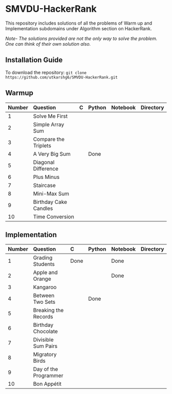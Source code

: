 # SMVDU-HackerRank

This repository includes solutions of all the problems of Warm up and Implementation subdomains under Algorithm section on HackerRank.

*Note- The solutions provided are not the only way to solve the problem. One can think of their own solution also.*

## Installation Guide

To download the repository:
`git clone https://github.com/utkarshg6/SMVDU-HackerRank.git`


## Warmup

| **Number** | **Question** | **C** | **Python** | **Notebook** | **Directory**
|:-------|:----------------------------------|:------------------------------|:--------------------------------|:-----|:---------|
| 1      | Solve Me First                    |                               |                                 |      |          |
| 2      | Simple Array Sum	                 |                               |                                 |      |          |
| 3      | Compare the Triplets	             |                               |                                 |      |          |
| 4      | A Very Big Sum	                   |                               |            Done                 |      |          |
| 5      | Diagonal Difference	             |                               |                                 |      |          |
| 6      | Plus Minus	                       |                               |                                 |      |          |
| 7      | Staircase                         |                               |                                 |      |          |
| 8      | Mini-Max Sum                      |                               |                                 |      |          |
| 9      | Birthday Cake Candles             |                               |                                 |      |          |
| 10     | Time Conversion	                 |                               |                                 |      |          |


## Implementation

| **Number** | **Question** | **C** | **Python** | **Notebook** | **Directory**
|:-------|:----------------------------------|:------------------------------|:--------------------------------|:-----|:---------|
| 1      | Grading Students                  |           Done                |                                 | Done |          |
| 2      | Apple and Orange                  |                               |                                 | Done |          |
| 3      | Kangaroo                          |                               |                                 |      |          |
| 4      | Between Two Sets                  |                               |            Done                 |      |          |
| 5      | Breaking the Records              |                               |                                 |      |          |
| 6      | Birthday Chocolate                |                               |                                 |      |          |
| 7      | Divisible Sum Pairs               |                               |                                 |      |          |
| 8      | Migratory Birds                   |                               |                                 |      |          |
| 9      | Day of the Programmer             |                               |                                 |      |          |
| 10     | Bon Appétit                       |                               |                                 |      |          |
